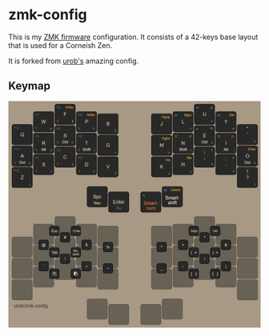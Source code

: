 # zmk-config

This is my [ZMK firmware](https://github.com/zmkfirmware/zmk/)
configuration. It consists of a 42-keys base layout that is used for a Corneish Zen.

It is forked from [urob's](https://github.com/urob/zmk-config) amazing config.


## Keymap

![](img/keymap.png)
